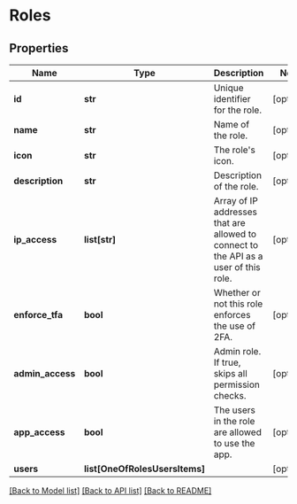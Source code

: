 # Roles

## Properties
Name | Type | Description | Notes
------------ | ------------- | ------------- | -------------
**id** | **str** | Unique identifier for the role. | [optional] 
**name** | **str** | Name of the role. | [optional] 
**icon** | **str** | The role&#x27;s icon. | [optional] 
**description** | **str** | Description of the role. | [optional] 
**ip_access** | **list[str]** | Array of IP addresses that are allowed to connect to the API as a user of this role. | [optional] 
**enforce_tfa** | **bool** | Whether or not this role enforces the use of 2FA. | [optional] 
**admin_access** | **bool** | Admin role. If true, skips all permission checks. | [optional] 
**app_access** | **bool** | The users in the role are allowed to use the app. | [optional] 
**users** | **list[OneOfRolesUsersItems]** |  | [optional] 

[[Back to Model list]](../README.md#documentation-for-models) [[Back to API list]](../README.md#documentation-for-api-endpoints) [[Back to README]](../README.md)

